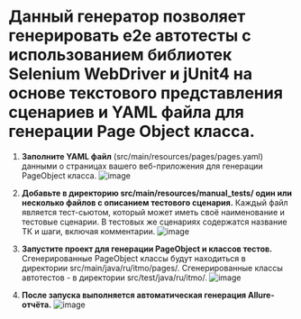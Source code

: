 <h1>Данный генератор позволяет генерировать e2e автотесты с использованием библиотек Selenium WebDriver и jUnit4 на основе текстового представления сценариев и YAML файла для генерации Page Object класса.</h1>

1.  <b>Заполните YAML файл</b> (src/main/resources/pages/pages.yaml) данными о страницах вашего веб-приложения для генерации PageObject класса.
![image](https://github.com/user-attachments/assets/4a3ad97d-43a3-4aef-886c-672b104d1ad1)

2.  <b>Добавьте в директорию src/main/resources/manual_tests/ один или несколько файлов с описанием тестового сценария.</b> Каждый файл является тест-сьютом, который может иметь своё наименование и тестовые сценарии. В тестовых же сценариях содержатся название ТК и шаги, включая комментарии.
![image](https://github.com/user-attachments/assets/67871c18-6ea4-4648-8b50-9aeeeb7a8c9b)

3. <b>Запустите проект для генерации PageObject и классов тестов.</b> Сгенерированные PageObject классы будут находиться в директории src/main/java/ru/itmo/pages/. Сгенерированные классы автотестов - в директории src/test/java/ru/itmo/.
![image](https://github.com/user-attachments/assets/aa1e4b85-62d0-4635-8dd0-c0938d891291)

4.  <b>После запуска выполняется автоматическая генерация Allure-отчёта.</b>
![image](https://github.com/user-attachments/assets/4c79ed87-9fac-4c75-ac71-fc39bf610566)

